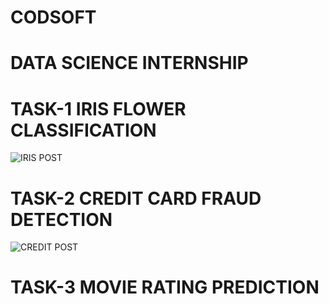 # CODSOFT
# DATA SCIENCE INTERNSHIP
# TASK-1 IRIS FLOWER CLASSIFICATION

![IRIS POST](https://github.com/Pavi0406/CODSOFT/assets/131652022/dc5e0930-e179-410a-9af7-ab69359ed215)

# TASK-2 CREDIT CARD FRAUD DETECTION

![CREDIT POST](https://github.com/Pavi0406/CODSOFT/assets/131652022/fc3b4612-8e44-45fd-9311-e72b389754e1)

# TASK-3 MOVIE RATING PREDICTION
